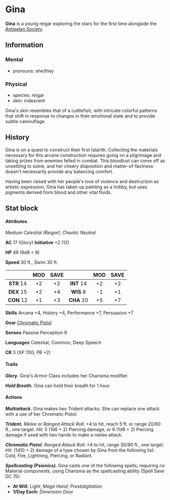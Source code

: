 # Gina

**Gina** is a young reigar exploring the stars for the first time alongside the [Antipelan Society](../antipelan-society.md).

## Information

### Mental

- pronouns: she/they

### Physical

- species: reigar
- skin: iridescent

Gina's skin resembles that of a cuttlefish, with intricate colorful patterns that shift in response to changes in their emotional state and to provide subtle camouflage.

## History

Gina is on a quest to construct their first talarith. Collecting the materials necessary for this arcane construction requires going on a pilgrimage and taking prizes from enemies felled in combat. This bloodlust can come off as unsettling to some, and her cheery disposition and matter-of-factness doesn't necessarily provide any balancing comfort.

Having been raised with her people's love of violence and destruction as artistic expression, Gina has taken up painting as a hobby, but uses pigments derived from blood and other vital fluids.

## Stat block

#### Attributes

_Medium Celestial (Reigar), Chaotic Neutral_

**AC** 17 (Glory) **Initiative** +2 (12)

**HP** 49 (9d8 + 9)

**Speed** 30 ft., Swim 30 ft.

|            | MOD | SAVE |            | MOD | SAVE |
|:----------:|:---:|:----:|:----------:|:---:|:----:|
| **STR** 14 | +2  | +2   | **INT** 14 | +2  | +2   |
| **DEX** 15 | +2  | +4   | **WIS** 8  | -1  | +1   |
| **CON** 12 | +1  | +3   | **CHA** 20 | +5  | +7   |

**Skills** Arcana +4, History +4, Performance +7, Persuasion +7

**Gear** [Chromatic Pistol](../../../../ch-6-mote-treasures/magic-items/chromatic-pistol.md)

**Senses** Passive Perception 9

**Languages** Celestial, Common, Deep Speech

**CR** 3 (XP 700; PB +2)

#### Traits

_**Glory.**_ Gina's Armor Class includes her Charisma modifier.

_**Hold Breath.**_ Gina can hold their breath for 1 hour.

#### Actions

_**Multiattack.**_ Gina makes two Trident attacks. She can replace one attack with a use of her Chromatic Pistol.

_**Trident.** Melee or Ranged Attack Roll:_ +4 to hit, reach 5 ft. or range 20/60 ft., one target. _Hit:_ 5 (1d6 + 2) Piercing damage, or 6 (1d8 + 2) Piercing damage if used with two hands to make a melee attack.

_**Chromatic Pistol.** Ranged Attack Roll:_ +4 to hit, range 30/90 ft., one target. _Hit:_ (1d10 + 2) damage of a type chosen by Gina from the following list: Cold, Fire, Lightning, Piercing, or Radiant.

_**Spellcasting (Psionics).**_ Gina casts one of the following spells, requiring no Material components, using Charisma as the spellcasting ability (Spell Save DC 15):

- **At Will:** _Light_, _Mage Hand_, _Prestidigitation_
- **1/Day Each:** _Dimension Door_

